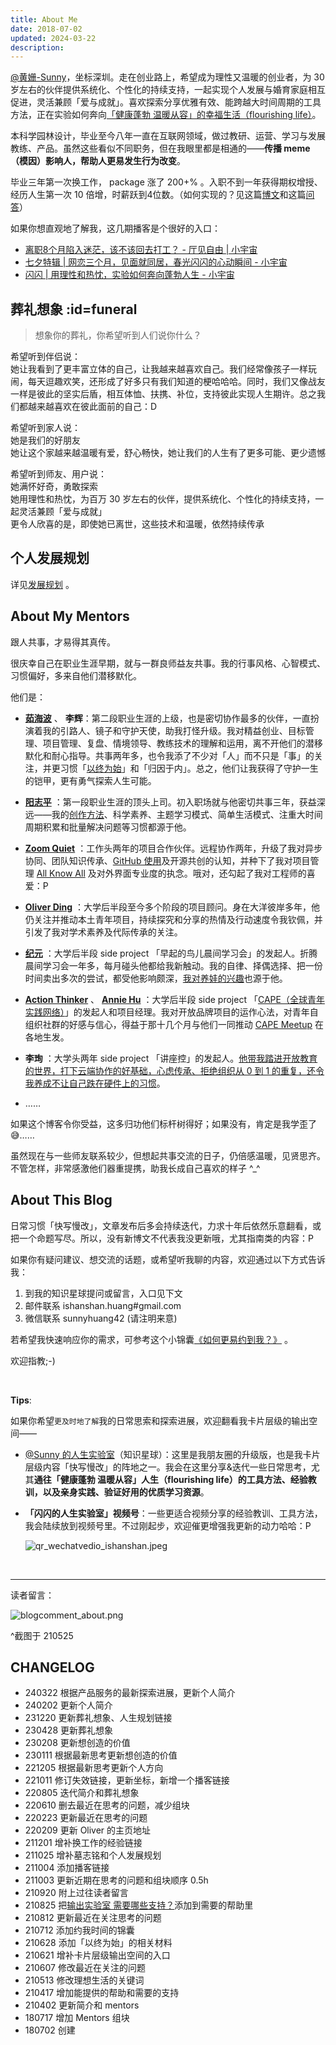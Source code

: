```yaml
---
title: About Me
date: 2018-07-02
updated: 2024-03-22
description:
---
```



[@黄姗-Sunny](https://github.com/sunnyhuang42)，坐标深圳。走在创业路上，希望成为理性又温暖的创业者，为 30 岁左右的伙伴提供系统化、个性化的持续支持，一起实现个人发展与婚育家庭相互促进，灵活兼顾「爱与成就」。喜欢探索分享优雅有效、能跨越大时间周期的工具方法，正在实验如何奔向[「健康蓬勃 温暖从容」的幸福生活（flourishing life）](/about/idealife)。


本科学园林设计，毕业至今八年一直在互联网领域，做过教研、运营、学习与发展教练、产品。虽然这些看似不同职务，但在我眼里都是相通的——**传播 meme（模因）影响人，帮助人更易发生行为改变**。

毕业三年第一次换工作， package 涨了 200+% 。入职不到一年获得期权增授、经历人生第一次 10 倍增，时薪跃到4位数。（如何实现的？见这篇[博文](https://sunnylife42.com/docs/basic/general-solution)和这篇[问答](/mur/tips_jobhunting)）



如果你想直观地了解我，这几期播客是个很好的入口：<br>
- [离职8个月陷入迷茫，该不该回去打工？ - 厅见自由 | 小宇宙](https://www.xiaoyuzhoufm.com/episode/6422a20c8aca9099d785bd4b)
- [七夕特辑 | 网恋三个月，见面就同居，春光闪闪的心动瞬间 - 小宇宙](https://www.xiaoyuzhoufm.com/episode/62ebd5d4f5799d134563be9f?s=eyJ1IjogIjYwZTI4NWQ4ZTBmNWU3MjNiYjlmNDVlNiJ9)
- [闪闪 | 用理性和热忱，实验如何奔向蓬勃人生 -  小宇宙](https://www.xiaoyuzhoufm.com/episode/61585ce0ae1d32c4f86c18c5?s=eyJ1IjogIjYwZTI4NWQ4ZTBmNWU3MjNiYjlmNDVlNiJ9)



## 葬礼想象 :id=funeral

> 想象你的葬礼，你希望听到人们说你什么？

希望听到伴侣说：<br>
她让我看到了更丰富立体的自己，让我越来越喜欢自己。我们经常像孩子一样玩闹，每天逗趣欢笑，还形成了好多只有我们知道的梗哈哈哈。同时，我们又像战友一样是彼此的坚实后盾，相互体恤、扶携、补位，支持彼此实现人生期许。总之我们都越来越喜欢在彼此面前的自己：D

希望听到家人说： <br>
她是我们的好朋友 <br>
她让这个家越来越温暖有爱，舒心畅快，她让我们的人生有了更多可能、更少遗憾 <br>

希望听到师友、用户说： <br>
她满怀好奇，勇敢探索 <br>
她用理性和热忱，为百万 30 岁左右的伙伴，提供系统化、个性化的持续支持，一起灵活兼顾「爱与成就」<br>
更令人欣喜的是，即使她已离世，这些技术和温暖，依然持续传承


## 个人发展规划

详见[发展规划](https://sunnylife.feishu.cn/wiki/Wbiww9MQvi3l3nket5YcqneFnge) 。







## About My Mentors

跟人共事，才易得其真传。

很庆幸自己在职业生涯早期，就与一群良师益友共事。我的行事风格、心智模式、习惯偏好，多来自他们潜移默化。

他们是：


- **[茹海波](https://weibo.com/brianru)** 、 **李辉**：第二段职业生涯的上级，也是密切协作最多的伙伴，一直扮演着我的引路人、镜子和守护天使，助我打怪升级。我对精益创业、目标管理、项目管理、复盘、情境领导、教练技术的理解和运用，离不开他们的潜移默化和耐心指导。共事两年多，也令我添了不少对「人」而不只是「事」的关注，并更习惯「[以终为始](https://docs.qq.com/slide/DVVBzbVZ1UnFRZEhM)」和「归因于内」。总之，他们让我获得了守护一生的铠甲，更有勇气探索人生可能。

- **[阳志平](https://www.yangzhiping.com/)** ：第一段职业生涯的顶头上司。初入职场就与他密切共事三年，获益深远——我的[创作方法](/wr/HbOutputbyCards)、科学素养、主题学习模式、简单生活模式、注重大时间周期积累和批量解决问题等习惯都源于他。
- **[Zoom Quiet](http://zoomquiet.io/#)** ：工作头两年的项目合作伙伴。远程协作两年，升级了我对异步协同、团队知识传承、[GitHub 使用](/cmty/HbGitHubCooperate)及开源共创的认知，并种下了我对项目管理 [All Know All](https://www.xmind.net/m/citg/) 及对外界面专业度的执念。哦对，还勾起了我对工程师的喜爱：P
- **[Oliver Ding](https://medium.com/call4)** ：大学后半段至今多个阶段的项目顾问。身在大洋彼岸多年，他仍关注并推动本土青年项目，持续探究和分享的热情及行动速度令我钦佩，并引发了我对学术素养及代际传承的关注。
- **[纪元](https://cdn.sunnyhuang.net/clipping/qr_jiyuan.jpeg)** ：大学后半段 side project 「早起的鸟儿晨间学习会」的发起人。折腾晨间学习会一年多，每月碰头他都给我新触动。我的自律、择偶选择、把一份时间卖出多次的尝试，都受他影响颇深，[我对养娃的兴趣](/family/hb_parenting)也源于他。
- **[Action Thinker](http://www.zaih.com/mentor/84789490/)** 、 **[Annie Hu](https://www.linkedin.com/in/annie-hu-15250539/)** ：大学后半段 side project 「[CAPE（全球青年实践网络）](https://capechina.org/)」的发起人和项目经理。我对开放品牌项目的运作心法，对青年自组织社群的好感与信心，得益于那十几个月与他们一同推动 [CAPE Meetup](https://capechina.org/categories/cape-meetup/) 在各地生发。
- **李珣** ：大学头两年 side project 「讲座控」的发起人。[他带我踏进开放教育的世界，打下云端协作的好基础，心虑传承、拒绝组织从 0 到 1 的重复，还令我养成不让自己跌在硬件上的习惯](/selfedu/SelfEduOwetoJZK)。
- ……

如果这个博客令你受益，这多归功他们标杆树得好；如果没有，肯定是我学歪了😅……

虽然现在与一些师友联系较少，但想起共事交流的日子，仍倍感温暖，见贤思齐。不管怎样，非常感激他们器重提携，助我长成自己喜欢的样子 ^_^







## About This Blog

日常习惯「快写慢改」，文章发布后多会持续迭代，力求十年后依然乐意翻看，或把一个命题写尽。所以，没有新博文不代表我没更新哦，尤其指南类的内容：P



如果你有疑问建议、想交流的话题，或希望听我聊的内容，欢迎通过以下方式告诉我：

1. 到我的知识星球提问或留言，入口见下文
2. 邮件联系 ishanshan.huang#gmail.com
3. 微信联系 sunnyhuang42 (请注明来意)


若希望我快速响应你的需求，可参考这个小锦囊[《如何更易约到我？》](/about/booking) 。

欢迎指教;-)

<br>

**Tips**:

如果你希望`更及时地了解`我的日常思索和探索进展，欢迎翻看我卡片层级的输出空间——



- [@Sunny 的人生实验室](https://t.zsxq.com/Vrzji2B)（知识星球）：这里是我朋友圈的升级版，也是我卡片层级内容「快写慢改」的阵地之一。我会在这里分享&迭代一些日常思考，尤其**通往「健康蓬勃 温暖从容」人生（flourishing life）的工具方法、经验教训，以及亲身实践、验证好用的优质学习资源**。


- **「闪闪的人生实验室」视频号**：一些更适合视频分享的经验教训、工具方法，我会陆续放到视频号里。不过刚起步，欢迎催更增强我更新的动力哈哈：P

  ![qr_wechatvedio_ishanshan.jpeg](https://cdn.sunnyhuang.net/share/qr_wechatvedio_ishanshan.jpeg?x-oss-process=image/resize,w_400 ':size=150')





<br>

---


读者留言：

![blogcomment_about.png](https://cdn.sunnyhuang.net/share/blogcomment_about.png)

^截图于 210525

## CHANGELOG

- 240322 根据产品服务的最新探索进展，更新个人简介
- 240202 更新个人简介
- 231220 更新葬礼想象、人生规划链接
- 230428 更新葬礼想象
- 230208 更新想创造的价值
- 230111 根据最新思考更新想创造的价值
- 221205 根据最新思考更新个人方向
- 221011 修订失效链接，更新坐标，新增一个播客链接
- 220805 迭代简介和葬礼想象
- 220610 删去最近在思考的问题，减少组块
- 220223 更新最近在思考的问题
- 220209 更新 Oliver 的主页地址
- 211201 增补换工作的经验链接
- 211025 增补墓志铭和个人发展规划
- 211004 添加播客链接
- 211003 更新近期在思考的问题和组块顺序 0.5h
- 210920 附上过往读者留言
- 210825 把[输出实验室 需要哪些支持？](/f_output/helpwanted)添加到需要的帮助里
- 210812 更新最近在关注思考的问题
- 210712 添加约我时间的锦囊
- 210628 添加「以终为始」的相关材料
- 210621 增补卡片层级输出空间的入口
- 210607 修改最近在关注的问题
- 210513 修改理想生活的关键词
- 210417 增加能提供的帮助和需要的支持
- 210402 更新简介和 mentors
- 180717 增加 Mentors 组块
- 180702 创建
